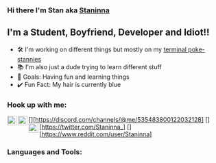 ### Hi there I'm Stan aka [Staninna](https://www.youtube.com/watch?v=dQw4w9WgXcQ)

## I'm a Student, Boyfriend, Developer and Idiot!!

- 🛠️ I'm working on different things but mostly on my [terminal poke-stannies](https://github.com/Staninna/Poke-Stannies)
- 📚 I'm also just a dude trying to learn different stuff
- 🥅 Goals: Having fun and learning things
- ✔️ Fun Fact: My hair is currently blue

### Hook up with me:

[<img align="left" alt="Staninna | Discord" width="22px" src="https://discord.com/assets/2d20a45d79110dc5bf947137e9d99b66.svg" />][https://discord.com/channels/@me/535483800122032128]
[<img align="left" alt="Staninna | Twitter" width="22px" src="https://cdn.jsdelivr.net/npm/simple-icons@v3/icons/twitter.svg" />][https://twitter.com/Staninna_]
[<img align="left" alt="Staninna | Reddit" width="22px" src="https://cdn.jsdelivr.net/npm/simple-icons@v3/icons/reddit.svg" />][https://www.reddit.com/user/Staninna]

### Languages and Tools:

